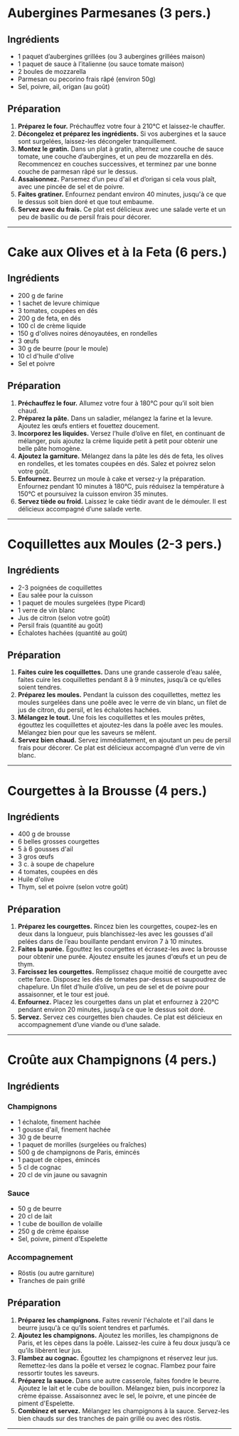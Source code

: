 
# Aubergines Parmesanes (3 pers.)

## Ingrédients
- 1 paquet d’aubergines grillées (ou 3 aubergines grillées maison)
- 1 paquet de sauce à l’italienne (ou sauce tomate maison)
- 2 boules de mozzarella
- Parmesan ou pecorino frais râpé (environ 50g)
- Sel, poivre, ail, origan (au goût)

## Préparation
1. **Préparez le four.** Préchauffez votre four à 210°C et laissez-le chauffer.
2. **Décongelez et préparez les ingrédients.** Si vos aubergines et la sauce sont surgelées, laissez-les décongeler tranquillement.
3. **Montez le gratin.** Dans un plat à gratin, alternez une couche de sauce tomate, une couche d’aubergines, et un peu de mozzarella en dés. Recommencez en couches successives, et terminez par une bonne couche de parmesan râpé sur le dessus.
4. **Assaisonnez.** Parsemez d’un peu d'ail et d’origan si cela vous plaît, avec une pincée de sel et de poivre.
5. **Faites gratiner.** Enfournez pendant environ 40 minutes, jusqu'à ce que le dessus soit bien doré et que tout embaume.
6. **Servez avec du frais.** Ce plat est délicieux avec une salade verte et un peu de basilic ou de persil frais pour décorer.

---

# Cake aux Olives et à la Feta (6 pers.)

## Ingrédients
- 200 g de farine
- 1 sachet de levure chimique
- 3 tomates, coupées en dés
- 200 g de feta, en dés
- 100 cl de crème liquide
- 150 g d'olives noires dénoyautées, en rondelles
- 3 œufs
- 30 g de beurre (pour le moule)
- 10 cl d'huile d'olive
- Sel et poivre

## Préparation
1. **Préchauffez le four.** Allumez votre four à 180°C pour qu’il soit bien chaud.
2. **Préparez la pâte.** Dans un saladier, mélangez la farine et la levure. Ajoutez les œufs entiers et fouettez doucement.
3. **Incorporez les liquides.** Versez l’huile d’olive en filet, en continuant de mélanger, puis ajoutez la crème liquide petit à petit pour obtenir une belle pâte homogène.
4. **Ajoutez la garniture.** Mélangez dans la pâte les dés de feta, les olives en rondelles, et les tomates coupées en dés. Salez et poivrez selon votre goût.
5. **Enfournez.** Beurrez un moule à cake et versez-y la préparation. Enfournez pendant 10 minutes à 180°C, puis réduisez la température à 150°C et poursuivez la cuisson environ 35 minutes.
6. **Servez tiède ou froid.** Laissez le cake tiédir avant de le démouler. Il est délicieux accompagné d’une salade verte.

---

# Coquillettes aux Moules (2-3 pers.)

## Ingrédients
- 2-3 poignées de coquillettes
- Eau salée pour la cuisson
- 1 paquet de moules surgelées (type Picard)
- 1 verre de vin blanc
- Jus de citron (selon votre goût)
- Persil frais (quantité au goût)
- Échalotes hachées (quantité au goût)

## Préparation
1. **Faites cuire les coquillettes.** Dans une grande casserole d’eau salée, faites cuire les coquillettes pendant 8 à 9 minutes, jusqu’à ce qu’elles soient tendres.
2. **Préparez les moules.** Pendant la cuisson des coquillettes, mettez les moules surgelées dans une poêle avec le verre de vin blanc, un filet de jus de citron, du persil, et les échalotes hachées.
3. **Mélangez le tout.** Une fois les coquillettes et les moules prêtes, égouttez les coquillettes et ajoutez-les dans la poêle avec les moules. Mélangez bien pour que les saveurs se mêlent.
4. **Servez bien chaud.** Servez immédiatement, en ajoutant un peu de persil frais pour décorer. Ce plat est délicieux accompagné d’un verre de vin blanc.

---

# Courgettes à la Brousse (4 pers.)

## Ingrédients
- 400 g de brousse
- 6 belles grosses courgettes
- 5 à 6 gousses d'ail
- 3 gros œufs
- 3 c. à soupe de chapelure
- 4 tomates, coupées en dés
- Huile d'olive
- Thym, sel et poivre (selon votre goût)

## Préparation
1. **Préparez les courgettes.** Rincez bien les courgettes, coupez-les en deux dans la longueur, puis blanchissez-les avec les gousses d'ail pelées dans de l’eau bouillante pendant environ 7 à 10 minutes.
2. **Faites la purée.** Égouttez les courgettes et écrasez-les avec la brousse pour obtenir une purée. Ajoutez ensuite les jaunes d'œufs et un peu de thym.
3. **Farcissez les courgettes.** Remplissez chaque moitié de courgette avec cette farce. Disposez les dés de tomates par-dessus et saupoudrez de chapelure. Un filet d’huile d’olive, un peu de sel et de poivre pour assaisonner, et le tour est joué.
4. **Enfournez.** Placez les courgettes dans un plat et enfournez à 220°C pendant environ 20 minutes, jusqu’à ce que le dessus soit doré.
5. **Servez.** Servez ces courgettes bien chaudes. Ce plat est délicieux en accompagnement d’une viande ou d’une salade.

---

# Croûte aux Champignons (4 pers.)

## Ingrédients

### Champignons
- 1 échalote, finement hachée
- 1 gousse d'ail, finement hachée
- 30 g de beurre
- 1 paquet de morilles (surgelées ou fraîches)
- 500 g de champignons de Paris, émincés
- 1 paquet de cèpes, émincés
- 5 cl de cognac
- 20 cl de vin jaune ou savagnin

### Sauce
- 50 g de beurre
- 20 cl de lait
- 1 cube de bouillon de volaille
- 250 g de crème épaisse
- Sel, poivre, piment d'Espelette

### Accompagnement
- Röstis (ou autre garniture)
- Tranches de pain grillé

## Préparation
1. **Préparez les champignons.** Faites revenir l'échalote et l'ail dans le beurre jusqu'à ce qu’ils soient tendres et parfumés.
2. **Ajoutez les champignons.** Ajoutez les morilles, les champignons de Paris, et les cèpes dans la poêle. Laissez-les cuire à feu doux jusqu’à ce qu’ils libèrent leur jus.
3. **Flambez au cognac.** Égouttez les champignons et réservez leur jus. Remettez-les dans la poêle et versez le cognac. Flambez pour faire ressortir toutes les saveurs.
4. **Préparez la sauce.** Dans une autre casserole, faites fondre le beurre. Ajoutez le lait et le cube de bouillon. Mélangez bien, puis incorporez la crème épaisse. Assaisonnez avec le sel, le poivre, et une pincée de piment d'Espelette.
5. **Combinez et servez.** Mélangez les champignons à la sauce. Servez-les bien chauds sur des tranches de pain grillé ou avec des röstis.

---

